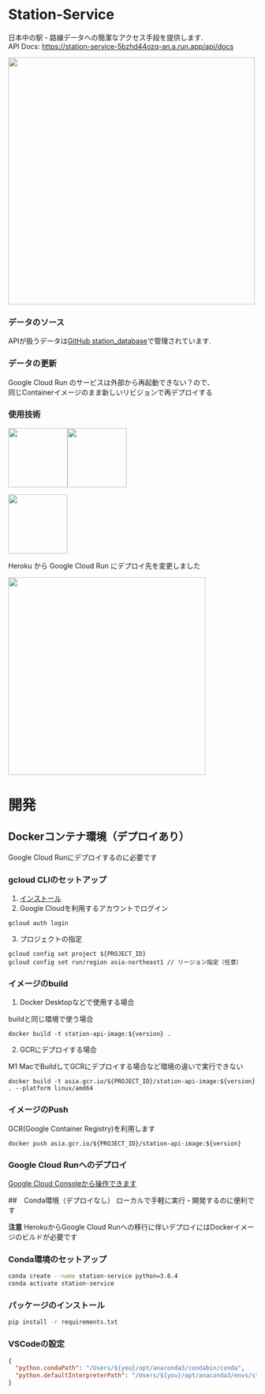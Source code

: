 # Station-Service

日本中の駅・路線データへの簡潔なアクセス手段を提供します.   
API Docs: https://station-service-5bzhd44ozq-an.a.run.app/api/docs

<img src="https://user-images.githubusercontent.com/25225028/172044813-31d2d023-f2d6-4752-b63c-c235acdc9708.png" width="500">

### データのソース
APIが扱うデータは[GitHub station_database](https://github.com/Seo-4d696b75/station_database)で管理されています.

### データの更新
Google Cloud Run のサービスは外部から再起動できない？ので、  
同じContainerイメージのまま新しいリビジョンで再デプロイする


### 使用技術
<img src="https://user-images.githubusercontent.com/25225028/172044935-c49dce60-9a98-401b-8857-a51e8bad6f8f.png" height="120"/><img src="https://user-images.githubusercontent.com/25225028/198833805-195dcb64-0d4c-4db6-ab30-d65e787a242a.png" height="120"/>

<img src="https://user-images.githubusercontent.com/25225028/172044953-39a930eb-59ee-453e-8f1b-1da04e7cc4f0.png" height="120"/>

Heroku から Google Cloud Run にデプロイ先を変更しました  

<img src="https://user-images.githubusercontent.com/25225028/198833929-a04f637b-ac0b-4f44-a3a4-3852c7a71d3a.png" width="400"/>

# 開発


## Dockerコンテナ環境（デプロイあり）
Google Cloud Runにデプロイするのに必要です

### gcloud CLIのセットアップ
1. [インストール](https://cloud.google.com/sdk/docs/install?hl=ja)
2. Google Cloudを利用するアカウントでログイン
```
gcloud auth login
```
3. プロジェクトの指定
```
gcloud config set project ${PROJECT_ID}
gcloud config set run/region asia-northeast1 // リージョン指定（任意）
```

### イメージのbuild

1. Docker Desktopなどで使用する場合

buildと同じ環境で使う場合
```
docker build -t station-api-image:${version} . 
```

2. GCRにデプロイする場合

M1 MacでBuildしてGCRにデプロイする場合など環境の違いで実行できない
```
docker build -t asia.gcr.io/${PROJECT_ID}/station-api-image:${version} . --platform linux/amd64
```

### イメージのPush
GCR(Google Container Registry)を利用します
```
docker push asia.gcr.io/${PROJECT_ID}/station-api-image:${version}
```

### Google Cloud Runへのデプロイ
[Google Cloud Consoleから操作できます](https://cloud.google.com/run/docs/deploying?hl=ja#revision)



##　Conda環境（デプロイなし）
ローカルで手軽に実行・開発するのに便利です

**注意** HerokuからGoogle Cloud Runへの移行に伴いデプロイにはDockerイメージのビルドが必要です

### Conda環境のセットアップ
```bash
conda create --name station-service python=3.6.4
conda activate station-service
```

### パッケージのインストール
```bash
pip install -r requirements.txt
```

### VSCodeの設定
```json
{
  "python.condaPath": "/Users/${you}/opt/anaconda3/condabin/conda",
  "python.defaultInterpreterPath": "/Users/${you}/opt/anaconda3/envs/station-service/bin/python"
}
```
